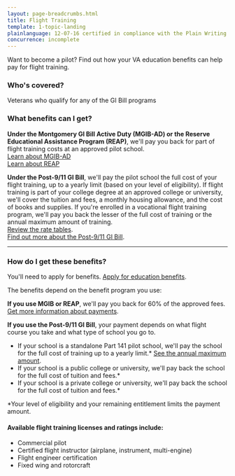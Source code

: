 ```yaml
---
layout: page-breadcrumbs.html
title: Flight Training
template: 1-topic-landing
plainlanguage: 12-07-16 certified in compliance with the Plain Writing Act
concurrence: incomplete
---
```


<div class="va-introtext">
Want to become a pilot? Find out how your VA education benefits can help pay for flight training.
</div>


<div class="feature" markdown="1">

### Who's covered?

Veterans who qualify for any of the GI Bill programs
</div>

### What benefits can I get? 

**Under the Montgomery GI Bill Active Duty (MGIB-AD) or the Reserve Educational Assistance Program (REAP)**, we'll pay you back for part of flight training costs at an approved pilot school.<br>
[Learn about MGIB-AD](/education/gi-bill/montgomery-active-duty/)<br>
[Learn about REAP](/education/other-educational-assistance-programs/reap/)

**Under the Post-9/11 GI Bill**, we'll pay the pilot school the full cost of your flight training, up to a yearly limit (based on your level of eligibility). If flight training is part of your college degree at an approved college or university, we'll cover the tuition and fees, a monthly housing allowance, and the cost of books and supplies. If you're enrolled in a vocational flight training program, we'll pay you back the lesser of the full cost of training or the annual maximum amount of training.<br>
[Review the rate tables](http://www.benefits.va.gov/gibill/resources/benefits_resources/rate_tables.asp).<br> 
[Find out more about the Post-9/11 GI Bill](/education/gi-bill/post-9-11/). 

------

### How do I get these benefits? 

You'll need to apply for benefits. [Apply for education benefits](/education/apply-for-education-benefits/).

The benefits depend on the benefit program you use:

**If you use MGIB or REAP**, we'll pay you back for 60% of the approved fees. [Get more information about payments](http://www.benefits.va.gov/gibill/resources/benefits_resources/rate_tables.asp).

**If you use the Post-9/11 GI Bill**, your payment depends on what flight course you take and what type of school you go to.

- If your school is a standalone Part 141 pilot school, we'll pay the school for the full cost of training up to a yearly limit.* [See the annual maximum amount](http://www.benefits.va.gov/gibill/resources/benefits_resources/rate_tables.asp).
- If your school is a public college or university, we'll pay back the school for the full cost of tuition and fees.* 
- If your school is a private college or university, we'll pay back the school for the full cost of tuition and fees.*

*Your level of eligibility and your remaining entitlement limits the payment amount.

#### Available flight training licenses and ratings include:

- Commercial pilot
- Certified flight instructor (airplane, instrument, multi-engine)
- Flight engineer certification
- Fixed wing and rotorcraft

